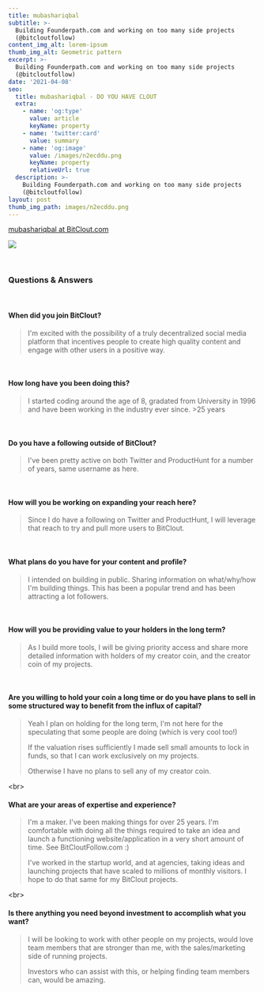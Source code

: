 ```yaml
---
title: mubashariqbal
subtitle: >-
  Building Founderpath.com and working on too many side projects
  (@bitcloutfollow)
content_img_alt: lorem-ipsum
thumb_img_alt: Geometric pattern
excerpt: >-
  Building Founderpath.com and working on too many side projects
  (@bitcloutfollow)
date: '2021-04-08'
seo:
  title: mubashariqbal - DO YOU HAVE CLOUT
  extra:
    - name: 'og:type'
      value: article
      keyName: property
    - name: 'twitter:card'
      value: summary
    - name: 'og:image'
      value: /images/n2ecddu.png
      keyName: property
      relativeUrl: true
  description: >-
    Building Founderpath.com and working on too many side projects
    (@bitcloutfollow)
layout: post
thumb_img_path: images/n2ecddu.png
---
```

[mubashariqbal at BitClout.com](https://bitclout.com/u/mubashariqbal)

![](/images/n2ecddu.png)

<br>

### Questions & Answers

<br>

#### When did you join BitClout?

> I'm excited with the possibility of a truly decentralized social media platform that incentives people to create high quality content and engage with other users in a positive way.

<br>

#### How long have you been doing this?

> I started coding around the age of 8, gradated from University in 1996 and have been working in the industry ever since.
> \>25 years

<br>

#### Do you have a following outside of BitClout?

> I've been pretty active on both Twitter and ProductHunt for a number of years, same username as here.

<br>

#### How will you be working on expanding your reach here?

> Since I do have a following on Twitter and ProductHunt, I will leverage that reach to try and pull more users to BitClout.
>

<br>

#### What plans do you have for your content and profile?

> I intended on building in public.  Sharing information on what/why/how I'm building things.  This has been a popular trend and has been attracting a lot followers.

<br>

#### How will you be providing value to your holders in the long term?

> As I build more tools, I will be giving priority access and share more detailed information with holders of my creator coin, and the creator coin of my projects.

<br>

#### Are you willing to hold your coin a long time or do you have plans to sell in some structured way to benefit from the influx of capital?

> Yeah I plan on holding for the long term, I'm not here for the speculating that some people are doing (which is very cool too!)
>
> If the valuation rises sufficiently I made sell small amounts to lock in funds, so that I can work exclusively on my projects. 
>
> Otherwise I have no plans to sell any of my creator coin.

\<br>

#### What are your areas of expertise and experience?

> I'm a maker.  I've been making things for over 25 years. I'm comfortable with doing all the things required to take an idea and launch a functioning website/application in a very short amount of time.  See BitCloutFollow.com :)
>
> I've worked in the startup world, and at agencies, taking ideas and launching projects that have scaled to millions of monthly visitors.  I hope to do that same for my BitClout projects.

\<br>

#### Is there anything you need beyond investment to accomplish what you want?

> I will be looking to work with other people on my projects, would love team members that are stronger than me, with the sales/marketing side of running projects.  
>
> Investors who can assist with this, or helping finding team members can, would be amazing.

